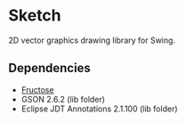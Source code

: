# Sketch
2D vector graphics drawing library for Swing.

## Dependencies
* [Fructose](https://github.com/fwcd/Fructose)
* GSON 2.6.2 (lib folder)
* Eclipse JDT Annotations 2.1.100 (lib folder)